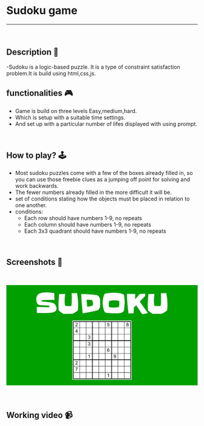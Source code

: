 # **Sudoku game**

---

<br>

## **Description 📃** 
-Sudoku is a logic-based puzzle. It is a type of constraint satisfaction problem.It is build using html,css,js.


## **functionalities 🎮** 
- Game is build on three levels Easy,medium,hard.
- Which is setup with a suitable time settings.
- And set up with a particular number of lifes displayed with using prompt.
<br>

## **How to play? 🕹️**
- Most sudoku puzzles come with a few of the boxes already filled in, so you can use those freebie clues as a jumping off point for solving and work backwards.
- The fewer numbers already filled in the more difficult it will be.
- set of conditions stating how the objects must be placed in relation to one another.
- conditions:
  - Each row should have numbers 1-9, no repeats
  - Each column should have numbers 1-9, no repeats
  - Each 3x3 quadrant should have numbers 1-9, no repeats
  
<br>

## **Screenshots 📸**

<br>

![image](../../assets/images/Sudoku.png)

<br>

## **Working video 📹**
<!-- add your working video over here -->
